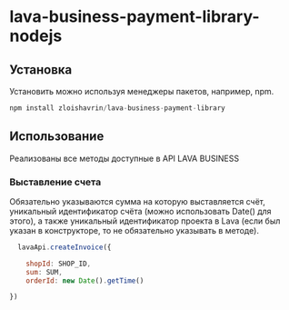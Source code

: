 # lava-business-payment-library-nodejs

## Установка

Установить можно используя менеджеры пакетов, например, npm.

```javascript
npm install zloishavrin/lava-business-payment-library
```

## Использование

Реализованы все методы доступные в API LAVA BUSINESS

### Выставление счета

Обязательно указываются сумма на которую выставляется счёт, уникальный идентификатор счёта (можно использовать Date() для этого), а также уникальный идентификатор проекта в Lava (если был указан в конструкторе, то не обязательно указывать в методе).

```javascript
  lavaApi.createInvoice({

    shopId: SHOP_ID,
    sum: SUM,
    orderId: new Date().getTime()

})
